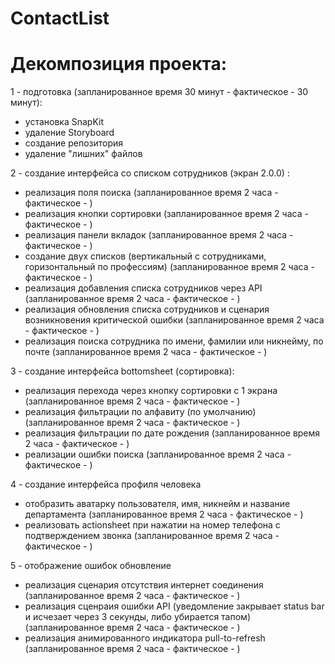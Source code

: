 # ContactList

# Декомпозиция проекта:

1 - подготовка (запланированное время 30 минут - фактическое - 30 минут):
- установка SnapKit
- удаление Storyboard
- создание репозитория
- удаление "лишних" файлов

2 - создание интерфейса со списком сотрудников (экран 2.0.0) :
- реализация поля поиска
(запланированное время 2 часа - фактическое - )
- реализация кнопки сортировки
(запланированное время 2 часа - фактическое - )
- реализация панели вкладок
(запланированное время 2 часа - фактическое - )
- создание двух списков (вертикальный с сотрудниками, горизонтальный по профессиям)
(запланированное время 2 часа - фактическое - )
- реализация добавления списка сотрудников через API
(запланированное время 2 часа - фактическое - )
- реализация обновления списка сотрудников и сценария возникновения критической ошибки
(запланированное время 2 часа - фактическое - )
- реализация поиска сотрудника по имени, фамилии или никнейму, по почте
(запланированное время 2 часа - фактическое - )

3 - создание интерфейса bottomsheet (сортировка): 
- реализация перехода через кнопку сортировки с 1 экрана
(запланированное время 2 часа - фактическое - )
- реализация фильтрации по алфавиту (по умолчанию)
(запланированное время 2 часа - фактическое - )
- реализация фильтрации по дате рождения 
(запланированное время 2 часа - фактическое - )
- реализации ошибки поиска
(запланированное время 2 часа - фактическое - )

4 - создание интерфейса профиля человека
- отобразить аватарку пользователя, имя, никнейм и название департамента
(запланированное время 2 часа - фактическое - )
- реализовать actionsheet при нажатии на номер телефона с подтверждением звонка
(запланированное время 2 часа - фактическое - )

5 - отображение ошибок обновление
- реализация сценария отсутствия интернет соединения
(запланированное время 2 часа - фактическое - )
- реализация сценраия ошибки API (уведомление закрывает status bar и исчезает через 3 секунды, либо убирается тапом)
(запланированное время 2 часа - фактическое - )
- реализация анимированного индикатора pull-to-refresh
(запланированное время 2 часа - фактическое - )


